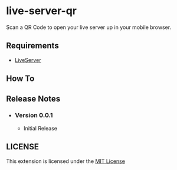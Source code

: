 # live-server-qr
Scan a QR Code to open your live server up in your mobile browser.



## Requirements

* [LiveServer](https://marketplace.visualstudio.com/items?itemName=ritwickdey.LiveServer)


## How To


## Release Notes

* ### Version 0.0.1
  * Initial Release



## LICENSE
This extension is licensed under the [MIT License](LICENSE)